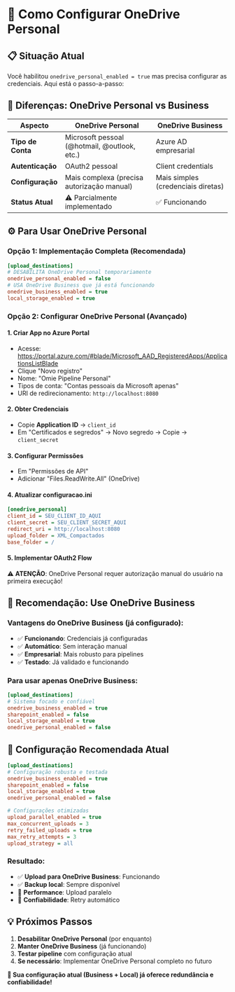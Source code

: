 # 🔧 Como Configurar OneDrive Personal

## 📋 **Situação Atual**

Você habilitou `onedrive_personal_enabled = true` mas precisa configurar as credenciais. Aqui está o passo-a-passo:

## 🎯 **Diferenças: OneDrive Personal vs Business**

| Aspecto | OneDrive Personal | OneDrive Business |
|---------|-------------------|-------------------|
| **Tipo de Conta** | Microsoft pessoal (@hotmail, @outlook, etc.) | Azure AD empresarial |
| **Autenticação** | OAuth2 pessoal | Client credentials |
| **Configuração** | Mais complexa (precisa autorização manual) | Mais simples (credenciais diretas) |
| **Status Atual** | ⚠️ Parcialmente implementado | ✅ Funcionando |

## ⚙️ **Para Usar OneDrive Personal** 

### **Opção 1: Implementação Completa (Recomendada)**
```ini
[upload_destinations]
# DESABILITA OneDrive Personal temporariamente
onedrive_personal_enabled = false
# USA OneDrive Business que já está funcionando
onedrive_business_enabled = true
local_storage_enabled = true
```

### **Opção 2: Configurar OneDrive Personal (Avançado)**

#### **1. Criar App no Azure Portal**
- Acesse: https://portal.azure.com/#blade/Microsoft_AAD_RegisteredApps/ApplicationsListBlade
- Clique "Novo registro"
- Nome: "Omie Pipeline Personal"
- Tipos de conta: "Contas pessoais da Microsoft apenas"
- URI de redirecionamento: `http://localhost:8080`

#### **2. Obter Credenciais**
- Copie **Application ID** → `client_id`
- Em "Certificados e segredos" → Novo segredo → Copie → `client_secret`

#### **3. Configurar Permissões**
- Em "Permissões de API"
- Adicionar "Files.ReadWrite.All" (OneDrive)

#### **4. Atualizar configuracao.ini**
```ini
[onedrive_personal]
client_id = SEU_CLIENT_ID_AQUI
client_secret = SEU_CLIENT_SECRET_AQUI
redirect_uri = http://localhost:8080
upload_folder = XML_Compactados
base_folder = /
```

#### **5. Implementar OAuth2 Flow**
⚠️ **ATENÇÃO**: OneDrive Personal requer autorização manual do usuário na primeira execução!

## 🚀 **Recomendação: Use OneDrive Business**

### **Vantagens do OneDrive Business (já configurado):**
- ✅ **Funcionando**: Credenciais já configuradas
- ✅ **Automático**: Sem interação manual
- ✅ **Empresarial**: Mais robusto para pipelines
- ✅ **Testado**: Já validado e funcionando

### **Para usar apenas OneDrive Business:**
```ini
[upload_destinations]
# Sistema focado e confiável
onedrive_business_enabled = true
sharepoint_enabled = false  
local_storage_enabled = true
onedrive_personal_enabled = false
```

## 🎯 **Configuração Recomendada Atual**

```ini
[upload_destinations]
# Configuração robusta e testada
onedrive_business_enabled = true
sharepoint_enabled = false
local_storage_enabled = true
onedrive_personal_enabled = false

# Configurações otimizadas
upload_parallel_enabled = true
max_concurrent_uploads = 3
retry_failed_uploads = true
max_retry_attempts = 3
upload_strategy = all
```

### **Resultado:**
- ✅ **Upload para OneDrive Business**: Funcionando
- ✅ **Backup local**: Sempre disponível  
- 🚀 **Performance**: Upload paralelo
- 🔄 **Confiabilidade**: Retry automático

## 💡 **Próximos Passos**

1. **Desabilitar OneDrive Personal** (por enquanto)
2. **Manter OneDrive Business** (já funcionando)
3. **Testar pipeline** com configuração atual
4. **Se necessário**: Implementar OneDrive Personal completo no futuro

**🎊 Sua configuração atual (Business + Local) já oferece redundância e confiabilidade!**
